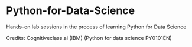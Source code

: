 # Python-for-Data-Science

Hands-on lab sessions in the process of learning Python for Data Science

Credits: Cognitiveclass.ai (IBM) (Python for data science PY0101EN)
